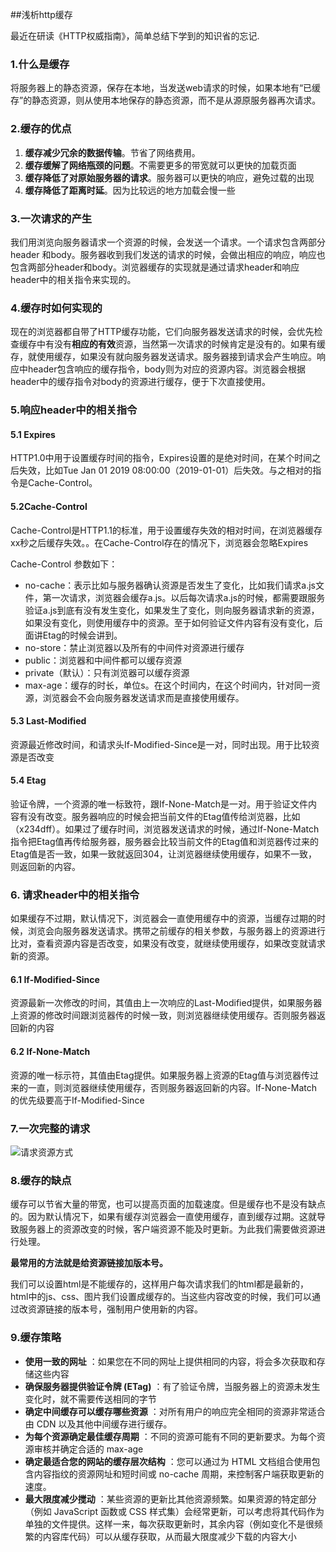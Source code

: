 ##浅析http缓存

最近在研读《HTTP权威指南》，简单总结下学到的知识省的忘记.

### 1.什么是缓存

将服务器上的静态资源，保存在本地，当发送web请求的时候，如果本地有“已缓存”的静态资源，则从使用本地保存的静态资源，而不是从源原服务器再次请求。

### 2.缓存的优点

1. **缓存减少冗余的数据传输**。节省了网络费用。
2. **缓存缓解了网络瓶颈的问题**。不需要更多的带宽就可以更快的加载页面
3. **缓存降低了对原始服务器的请求**。服务器可以更快的响应，避免过载的出现
4. **缓存降低了距离时延**。因为比较远的地方加载会慢一些

### 3.一次请求的产生

我们用浏览向服务器请求一个资源的时候，会发送一个请求。一个请求包含两部分header 和body。服务器收到我们发送的请求的时候，会做出相应的响应，响应也包含两部分header和body。浏览器缓存的实现就是通过请求header和响应header中的相关指令来实现的。

### 4.缓存时如何实现的

现在的浏览器都自带了HTTP缓存功能，它们向服务器发送请求的时候，会优先检查缓存中有没有**相应的有效**资源，当然第一次请求的时候肯定是没有的。如果有缓存，就使用缓存，如果没有就向服务器发送请求。服务器接到请求会产生响应。响应中header包含响应的缓存指令，body则为对应的资源内容。浏览器会根据header中的缓存指令对body的资源进行缓存，便于下次直接使用。

### 5.响应header中的相关指令

#### 5.1 Expires

HTTP1.0中用于设置缓存时间的指令，Expires设置的是绝对时间，在某个时间之后失效，比如Tue Jan 01 2019 08:00:00（2019-01-01）后失效。与之相对的指令是Cache-Control。

#### 5.2Cache-Control

Cache-Control是HTTP1.1的标准，用于设置缓存失效的相对时间，在浏览器缓存xx秒之后缓存失效。。在Cache-Control存在的情况下，浏览器会忽略Expires

Cache-Control 参数如下：

- no-cache：表示比如与服务器确认资源是否发生了变化，比如我们请求a.js文件，第一次请求，浏览器会缓存a.js。以后每次请求a.js的时候，都需要跟服务验证a.js到底有没有发生变化，如果发生了变化，则向服务器请求新的资源，如果没有变化，则使用缓存中的资源。至于如何验证文件内容有没有变化，后面讲Etag的时候会讲到。
- no-store：禁止浏览器以及所有的中间件对资源进行缓存
- public：浏览器和中间件都可以缓存资源
- private（默认）：只有浏览器可以缓存资源
- max-age：缓存的时长，单位s。在这个时间内，在这个时间内，针对同一资源，浏览器会不会向服务器发送请求而是直接使用缓存。

#### 5.3 Last-Modified

资源最近修改时间，和请求头If-Modified-Since是一对，同时出现。用于比较资源是否改变

#### 5.4 Etag

验证令牌，一个资源的唯一标致符，跟If-None-Match是一对。用于验证文件内容有没有改变。服务器响应的时候会把当前文件的Etag值传给浏览器，比如（x234dff）。如果过了缓存时间，浏览器发送请求的时候，通过If-None-Match指令把Etag值再传给服务器，服务器会比较当前文件的Etag值和浏览器传过来的Etag值是否一致，如果一致就返回304，让浏览器继续使用缓存，如果不一致，则返回新的内容。

### 6. 请求header中的相关指令

如果缓存不过期，默认情况下，浏览器会一直使用缓存中的资源，当缓存过期的时候，浏览会向服务器发送请求。携带之前缓存的相关参数，与服务器上的资源进行比对，查看资源内容是否改变，如果没有改变，就继续使用缓存，如果改变就请求新的资源。

#### 6.1 If-Modified-Since

资源最新一次修改的时间，其值由上一次响应的Last-Modified提供，如果服务器上资源的修改时间跟浏览器传的时候一致，则浏览器继续使用缓存。否则服务器返回新的内容

#### 6.2 If-None-Match

资源的唯一标示符，其值由Etag提供。如果服务器上资源的Etag值与浏览器传过来的一直，则浏览器继续使用缓存，否则服务器返回新的内容。If-None-Match的优先级要高于If-Modified-Since

### 7.一次完整的请求

![请求资源方式](https://mycode04-1252305175.cos.ap-guangzhou.myqcloud.com/%E5%8D%9A%E5%AE%A2%E5%9B%BE%E7%89%87/http/resource.png)

### 8.缓存的缺点

缓存可以节省大量的带宽，也可以提高页面的加载速度。但是缓存也不是没有缺点的。因为默认情况下，如果有缓存浏览器会一直使用缓存，直到缓存过期。这就导致服务器上的资源改变的时候，客户端资源不能及时更新。为此我们需要做资源进行处理。

**最常用的方法就是给资源链接加版本号。**

我们可以设置html是不能缓存的，这样用户每次请求我们的html都是最新的，html中的js、css、图片我们设置成缓存的。当这些内容改变的时候，我们可以通过改资源链接的版本号，强制用户使用新的内容。

### 9.缓存策略

- **使用一致的网址** ：如果您在不同的网址上提供相同的内容，将会多次获取和存储这些内容 
- **确保服务器提供验证令牌 (ETag)** ：有了验证令牌，当服务器上的资源未发生变化时，就不需要传送相同的字节 
- **确定中间缓存可以缓存哪些资源** ：对所有用户的响应完全相同的资源非常适合由 CDN 以及其他中间缓存进行缓存。 
- **为每个资源确定最佳缓存周期** ：不同的资源可能有不同的更新要求。为每个资源审核并确定合适的 max-age 
- **确定最适合您的网站的缓存层次结构** ：您可以通过为 HTML 文档组合使用包含内容指纹的资源网址和短时间或 no-cache 周期，来控制客户端获取更新的速度。 
- **最大限度减少搅动** ：某些资源的更新比其他资源频繁。如果资源的特定部分（例如 JavaScript 函数或 CSS 样式集）会经常更新，可以考虑将其代码作为单独的文件提供。这样一来，每次获取更新时，其余内容（例如变化不是很频繁的内容库代码）可以从缓存获取，从而最大限度减少下载的内容大小 



